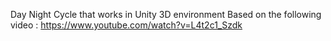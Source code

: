 Day Night Cycle that works in Unity 3D environment
Based on the following video : https://www.youtube.com/watch?v=L4t2c1_Szdk 
